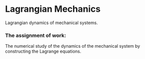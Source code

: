 # Lagrangian Mechanics
Lagrangian dynamics of mechanical systems. 

### The assignment of work:
The numerical study of the dynamics of the mechanical system by constructing the Lagrange equations.
